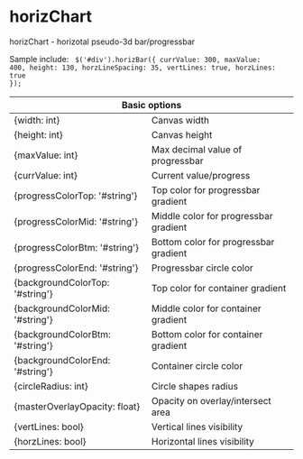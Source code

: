 horizChart
==========

horizChart - horizotal  pseudo-3d bar/progressbar

<table>
<thead>
<tr><th colspan = "2">Basic options</th></tr>
</thead>
<tbody>
  <tr><td>{width: int}</td><td>  Canvas width</td></tr>
  <tr><td>{height: int}</td><td> Canvas height</td></tr>
  <tr><td>{maxValue: int}</td><td> Max decimal value of progressbar</td></tr>
  <tr><td>{currValue: int}</td><td> Current value/progress</td></tr>
  <tr><td>{progressColorTop: '#string'}</td><td> Top color for progressbar gradient</td></tr>
  <tr><td>{progressColorMid: '#string'}</td><td> Middle color for progressbar gradient</td></tr>
  <tr><td>{progressColorBtm: '#string'}</td><td> Bottom color for progressbar gradient</td></tr>
  <tr><td>{progressColorEnd: '#string'}</td><td> Progressbar circle color</td></tr>
  <tr><td>{backgroundColorTop: '#string'}</td><td> Top color for container gradient</td></tr>
  <tr><td>{backgroundColorMid: '#string'}</td><td> Middle color for container gradient</td></tr>
  <tr><td>{backgroundColorBtm: '#string'}</td><td> Bottom color for container gradient</td></tr>
  <tr><td>{backgroundColorEnd: '#string'}</td><td> Container circle color</td></tr>
  <tr><td>{circleRadius: int}</td><td> Circle shapes radius</td></tr>
  <tr><td>{masterOverlayOpacity: float}</td><td> Opacity on overlay/intersect area</td></tr>
  <tr><td>{vertLines: bool}</td><td> Vertical lines visibility</td></tr>
  <tr><td>{horzLines: bool}</td><td> Horizontal lines visibility</td></tr>
</tbody>


Sample include:
<code>
$('#div').horizBar({
currValue: 300, 
maxValue: 400, 
height: 130, 
horzLineSpacing: 35, 
vertLines: true, 
horzLines: true
});
</code>

</table>
